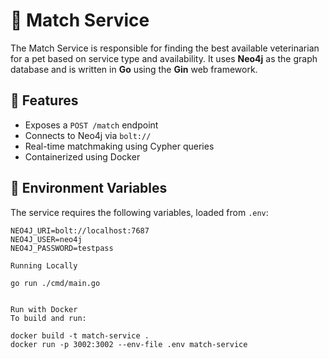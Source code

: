 # 🧠 Match Service

The Match Service is responsible for finding the best available veterinarian for a pet based on service type and availability. It uses **Neo4j** as the graph database and is written in **Go** using the **Gin** web framework.

## 🚀 Features

- Exposes a `POST /match` endpoint
- Connects to Neo4j via `bolt://`
- Real-time matchmaking using Cypher queries
- Containerized using Docker

## 🔧 Environment Variables

The service requires the following variables, loaded from `.env`:

```env
NEO4J_URI=bolt://localhost:7687
NEO4J_USER=neo4j
NEO4J_PASSWORD=testpass

Running Locally

go run ./cmd/main.go


Run with Docker
To build and run:

docker build -t match-service .
docker run -p 3002:3002 --env-file .env match-service






